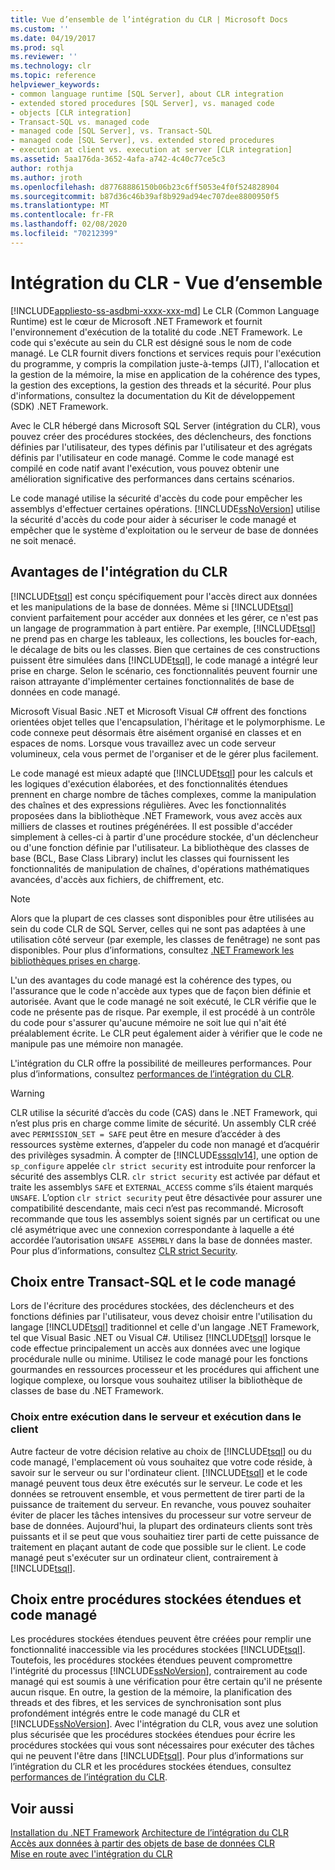 ```yaml
---
title: Vue d’ensemble de l’intégration du CLR | Microsoft Docs
ms.custom: ''
ms.date: 04/19/2017
ms.prod: sql
ms.reviewer: ''
ms.technology: clr
ms.topic: reference
helpviewer_keywords:
- common language runtime [SQL Server], about CLR integration
- extended stored procedures [SQL Server], vs. managed code
- objects [CLR integration]
- Transact-SQL vs. managed code
- managed code [SQL Server], vs. Transact-SQL
- managed code [SQL Server], vs. extended stored procedures
- execution at client vs. execution at server [CLR integration]
ms.assetid: 5aa176da-3652-4afa-a742-4c40c77ce5c3
author: rothja
ms.author: jroth
ms.openlocfilehash: d87768886150b06b23c6ff5053e4f0f524828904
ms.sourcegitcommit: b87d36c46b39af8b929ad94ec707dee8800950f5
ms.translationtype: MT
ms.contentlocale: fr-FR
ms.lasthandoff: 02/08/2020
ms.locfileid: "70212399"
---
```

# <a name="clr-integration---overview"></a>Intégration du CLR - Vue d’ensemble
[!INCLUDE[appliesto-ss-asdbmi-xxxx-xxx-md](../../includes/appliesto-ss-asdbmi-xxxx-xxx-md.md)]
  Le CLR (Common Language Runtime) est le cœur de Microsoft .NET Framework et fournit l'environnement d'exécution de la totalité du code .NET Framework. Le code qui s'exécute au sein du CLR est désigné sous le nom de code managé. Le CLR fournit divers fonctions et services requis pour l'exécution du programme, y compris la compilation juste-à-temps (JIT), l'allocation et la gestion de la mémoire, la mise en application de la cohérence des types, la gestion des exceptions, la gestion des threads et la sécurité.  Pour plus d'informations, consultez la documentation du Kit de développement (SDK) .NET Framework.  
  
 Avec le CLR hébergé dans Microsoft SQL Server (intégration du CLR), vous pouvez créer des procédures stockées, des déclencheurs, des fonctions définies par l'utilisateur, des types définis par l'utilisateur et des agrégats définis par l'utilisateur en code managé. Comme le code managé est compilé en code natif avant l'exécution, vous pouvez obtenir une amélioration significative des performances dans certains scénarios.  
  
 Le code managé utilise la sécurité d'accès du code pour empêcher les assemblys d'effectuer certaines opérations. 
  [!INCLUDE[ssNoVersion](../../includes/ssnoversion-md.md)] utilise la sécurité d'accès du code pour aider à sécuriser le code managé et empêcher que le système d'exploitation ou le serveur de base de données ne soit menacé.  
  
## <a name="advantages-of-clr-integration"></a>Avantages de l'intégration du CLR  
 
  [!INCLUDE[tsql](../../includes/tsql-md.md)] est conçu spécifiquement pour l'accès direct aux données et les manipulations de la base de données. Même si [!INCLUDE[tsql](../../includes/tsql-md.md)] convient parfaitement pour accéder aux données et les gérer, ce n'est pas un langage de programmation à part entière. Par exemple, [!INCLUDE[tsql](../../includes/tsql-md.md)] ne prend pas en charge les tableaux, les collections, les boucles for-each, le décalage de bits ou les classes. Bien que certaines de ces constructions puissent être simulées dans [!INCLUDE[tsql](../../includes/tsql-md.md)], le code managé a intégré leur prise en charge. Selon le scénario, ces fonctionnalités peuvent fournir une raison attrayante d'implémenter certaines fonctionnalités de base de données en code managé.  
  
 Microsoft Visual Basic .NET et Microsoft Visual C# offrent des fonctions orientées objet telles que l'encapsulation, l'héritage et le polymorphisme. Le code connexe peut désormais être aisément organisé en classes et en espaces de noms. Lorsque vous travaillez avec un code serveur volumineux, cela vous permet de l'organiser et de le gérer plus facilement.  
  
 Le code managé est mieux adapté que [!INCLUDE[tsql](../../includes/tsql-md.md)] pour les calculs et les logiques d'exécution élaborées, et des fonctionnalités étendues prennent en charge nombre de tâches complexes, comme la manipulation des chaînes et des expressions régulières. Avec les fonctionnalités proposées dans la bibliothèque .NET Framework, vous avez accès aux milliers de classes et routines prégénérées. Il est possible d'accéder simplement à celles-ci à partir d'une procédure stockée, d'un déclencheur ou d'une fonction définie par l'utilisateur. La bibliothèque des classes de base (BCL, Base Class Library) inclut les classes qui fournissent les fonctionnalités de manipulation de chaînes, d'opérations mathématiques avancées, d'accès aux fichiers, de chiffrement, etc.  
  
> [!NOTE]  
>  Alors que la plupart de ces classes sont disponibles pour être utilisées au sein du code CLR de SQL Server, celles qui ne sont pas adaptées à une utilisation côté serveur (par exemple, les classes de fenêtrage) ne sont pas disponibles. Pour plus d’informations, consultez [.NET Framework les bibliothèques prises en charge](../../relational-databases/clr-integration/database-objects/supported-net-framework-libraries.md).  
  
 L'un des avantages du code managé est la cohérence des types, ou l'assurance que le code n'accède aux types que de façon bien définie et autorisée. Avant que le code managé ne soit exécuté, le CLR vérifie que le code ne présente pas de risque. Par exemple, il est procédé à un contrôle du code pour s'assurer qu'aucune mémoire ne soit lue qui n'ait été préalablement écrite. Le CLR peut également aider à vérifier que le code ne manipule pas une mémoire non managée.  
  
 L'intégration du CLR offre la possibilité de meilleures performances. Pour plus d’informations, consultez [performances de l’intégration du CLR](../../relational-databases/clr-integration/clr-integration-architecture-performance.md).  
 
> [!WARNING]
>  CLR utilise la sécurité d’accès du code (CAS) dans le .NET Framework, qui n’est plus pris en charge comme limite de sécurité. Un assembly CLR créé avec `PERMISSION_SET = SAFE` peut être en mesure d’accéder à des ressources système externes, d’appeler du code non managé et d’acquérir des privilèges sysadmin. À compter de [!INCLUDE[sssqlv14](../../includes/sssqlv14-md.md)], une option de `sp_configure` appelée `clr strict security` est introduite pour renforcer la sécurité des assemblys CLR. `clr strict security` est activée par défaut et traite les assemblys `SAFE` et `EXTERNAL_ACCESS` comme s’ils étaient marqués `UNSAFE`. L’option `clr strict security` peut être désactivée pour assurer une compatibilité descendante, mais ceci n’est pas recommandé. Microsoft recommande que tous les assemblys soient signés par un certificat ou une clé asymétrique avec une connexion correspondante à laquelle a été accordée l’autorisation `UNSAFE ASSEMBLY` dans la base de données master. Pour plus d’informations, consultez [CLR strict Security](../../database-engine/configure-windows/clr-strict-security.md). 
  
## <a name="choosing-between-transact-sql-and-managed-code"></a>Choix entre Transact-SQL et le code managé  
 Lors de l'écriture des procédures stockées, des déclencheurs et des fonctions définies par l'utilisateur, vous devez choisir entre l'utilisation du langage [!INCLUDE[tsql](../../includes/tsql-md.md)] traditionnel et celle d'un langage .NET Framework, tel que Visual Basic .NET ou Visual C#. Utilisez [!INCLUDE[tsql](../../includes/tsql-md.md)] lorsque le code effectue principalement un accès aux données avec une logique procédurale nulle ou minime. Utilisez le code managé pour les fonctions gourmandes en ressources processeur et les procédures qui affichent une logique complexe, ou lorsque vous souhaitez utiliser la bibliothèque de classes de base du .NET Framework.  
  
### <a name="choosing-between-execution-in-the-server-and-execution-in-the-client"></a>Choix entre exécution dans le serveur et exécution dans le client  
 Autre facteur de votre décision relative au choix de [!INCLUDE[tsql](../../includes/tsql-md.md)] ou du code managé, l'emplacement où vous souhaitez que votre code réside, à savoir sur le serveur ou sur l'ordinateur client. 
  [!INCLUDE[tsql](../../includes/tsql-md.md)] et le code managé peuvent tous deux être exécutés sur le serveur. Le code et les données se retrouvent ensemble, et vous permettent de tirer parti de la puissance de traitement du serveur. En revanche, vous pouvez souhaiter éviter de placer les tâches intensives du processeur sur votre serveur de base de données. Aujourd'hui, la plupart des ordinateurs clients sont très puissants et il se peut que vous souhaitiez tirer parti de cette puissance de traitement en plaçant autant de code que possible sur le client. Le code managé peut s'exécuter sur un ordinateur client, contrairement à [!INCLUDE[tsql](../../includes/tsql-md.md)].  
  
## <a name="choosing-between-extended-stored-procedures-and-managed-code"></a>Choix entre procédures stockées étendues et code managé  
 Les procédures stockées étendues peuvent être créées pour remplir une fonctionnalité inaccessible via les procédures stockées [!INCLUDE[tsql](../../includes/tsql-md.md)]. Toutefois, les procédures stockées étendues peuvent compromettre l'intégrité du processus [!INCLUDE[ssNoVersion](../../includes/ssnoversion-md.md)], contrairement au code managé qui est soumis à une vérification pour être certain qu'il ne présente aucun risque. En outre, la gestion de la mémoire, la planification des threads et des fibres, et les services de synchronisation sont plus profondément intégrés entre le code managé du CLR et [!INCLUDE[ssNoVersion](../../includes/ssnoversion-md.md)]. Avec l'intégration du CLR, vous avez une solution plus sécurisée que les procédures stockées étendues pour écrire les procédures stockées qui vous sont nécessaires pour exécuter des tâches qui ne peuvent l'être dans [!INCLUDE[tsql](../../includes/tsql-md.md)]. Pour plus d’informations sur l’intégration du CLR et les procédures stockées étendues, consultez [performances de l’intégration du CLR](../../relational-databases/clr-integration/clr-integration-architecture-performance.md).  
  
## <a name="see-also"></a>Voir aussi  
 [Installation du .NET Framework](https://technet.microsoft.com/library/ms166014\(v=SQL.105\).aspx)   
 [Architecture de l’intégration du CLR](https://msdn.microsoft.com/library/05e4b872-3d21-46de-b4d5-739b5f2a0cf9)   
 [Accès aux données à partir des objets de base de données CLR](../../relational-databases/clr-integration/data-access/data-access-from-clr-database-objects.md)   
 [Mise en route avec l'intégration du CLR](../../relational-databases/clr-integration/database-objects/getting-started-with-clr-integration.md)  
  
  
